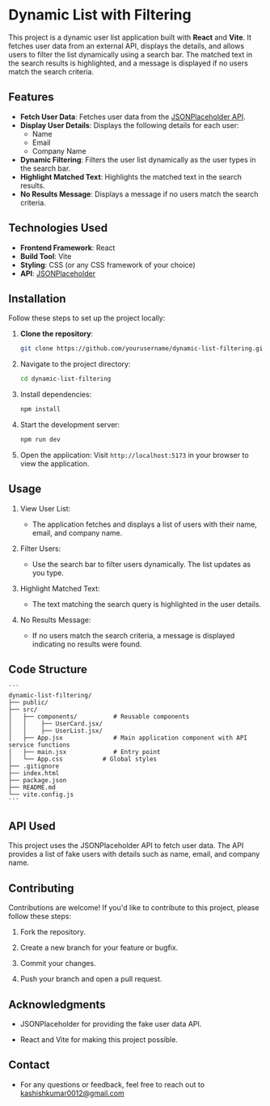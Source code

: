 # Dynamic List with Filtering

This project is a dynamic user list application built with **React** and **Vite**. It fetches user data from an external API, displays the details, and allows users to filter the list dynamically using a search bar. The matched text in the search results is highlighted, and a message is displayed if no users match the search criteria.

## Features

- **Fetch User Data**: Fetches user data from the [JSONPlaceholder API](https://jsonplaceholder.typicode.com/users).
- **Display User Details**: Displays the following details for each user:
  - Name
  - Email
  - Company Name
- **Dynamic Filtering**: Filters the user list dynamically as the user types in the search bar.
- **Highlight Matched Text**: Highlights the matched text in the search results.
- **No Results Message**: Displays a message if no users match the search criteria.

## Technologies Used

- **Frontend Framework**: React
- **Build Tool**: Vite
- **Styling**: CSS (or any CSS framework of your choice)
- **API**: [JSONPlaceholder](https://jsonplaceholder.typicode.com/users)

## Installation

Follow these steps to set up the project locally:

1. **Clone the repository**:
   ```bash
   git clone https://github.com/yourusername/dynamic-list-filtering.git
   ```

2. Navigate to the project directory:
    ```bash
    cd dynamic-list-filtering
    ```

3. Install dependencies:
    ```bash
    npm install
    ```

4. Start the development server:
    ```bash
    npm run dev
    ```

5. Open the application:
    Visit `http://localhost:5173` in your browser to view the application.

## Usage

1. View User List:

    - The application fetches and displays a list of users with their name, email, and company name.

2. Filter Users:

    - Use the search bar to filter users dynamically. The list updates as you type.

3. Highlight Matched Text:

    - The text matching the search query is highlighted in the user details.

4. No Results Message:

    - If no users match the search criteria, a message is displayed indicating no results were found.

## Code Structure

    ```
    dynamic-list-filtering/
    ├── public/
    ├── src/
    │   ├── components/          # Reusable components
    │   │    ├── UserCard.jsx/
    │   │    ├── UserList.jsx/   
    │   ├── App.jsx              # Main application component with API service functions
    │   ├── main.jsx             # Entry point
    │   └── App.css           # Global styles
    ├── .gitignore
    ├── index.html
    ├── package.json
    ├── README.md
    └── vite.config.js
    ```

## API Used
This project uses the JSONPlaceholder API to fetch user data. The API provides a list of fake users with details such as name, email, and company name.

## Contributing
Contributions are welcome! If you'd like to contribute to this project, please follow these steps:

1. Fork the repository.

2. Create a new branch for your feature or bugfix.

3. Commit your changes.

4. Push your branch and open a pull request.

## Acknowledgments
- JSONPlaceholder for providing the fake user data API.

- React and Vite for making this project possible.

## Contact
- For any questions or feedback, feel free to reach out to kashishkumar0012@gmail.com

